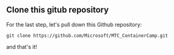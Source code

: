 ## Clone this gitub repository
For the last step, let's pull down this Github repository:

    git clone https://github.com/Microsoft/MTC_ContainerCamp.git

and that's it!
